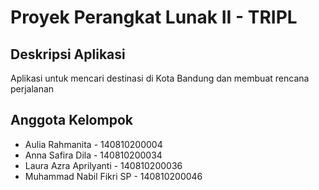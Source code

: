 # Proyek Perangkat Lunak II - TRIPL

## Deskripsi Aplikasi

Aplikasi untuk mencari destinasi di Kota Bandung dan membuat rencana perjalanan

## Anggota Kelompok

- Aulia Rahmanita - 140810200004
- Anna Safira Dila - 140810200034
- Laura Azra Aprilyanti - 140810200036
- Muhammad Nabil Fikri SP - 140810200046
